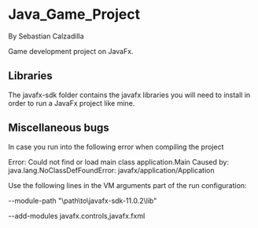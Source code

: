 # Java_Game_Project
By Sebastian Calzadilla


Game development project on JavaFx.


## Libraries

The javafx-sdk folder contains the javafx libraries you will need to install in order to run a JavaFx project like mine.

## Miscellaneous bugs

In case you run into the following error when compiling the project

Error: Could not find or load main class application.Main
Caused by: java.lang.NoClassDefFoundError: javafx/application/Application

Use the following lines in the VM arguments part of the run configuration:

--module-path "\path\to\javafx-sdk-11.0.2\lib"

--add-modules javafx.controls,javafx.fxml
